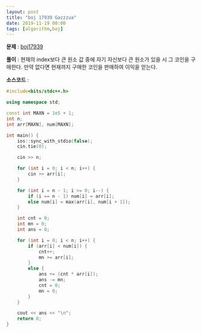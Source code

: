 ```yaml
---
layout: post
title: "boj 17939 Gazzzua"
date: 2019-11-19 00:00
tags: [algorithm,boj]
---
```


**문제** : [boj17939](https://www.acmicpc.net/problem/17939)

**풀이** : 현재의 index보다 큰 원소 값 중에 자기 자신보다 큰 원소가 있을 시 그 코인을 구매한다. 만약 없다면 현재까지 구매한 코인을 판매하여 이익을 얻는다.

**소스코드** :

```c++
#include<bits/stdc++.h>

using namespace std;

const int MAXN = 1e5 + 1;
int n;
int arr[MAXN], num[MAXN];

int main() {
	ios::sync_with_stdio(false);
	cin.tie(0);

	cin >> n;

	for (int i = 0; i < n; i++) {
		cin >> arr[i];
	}

	for (int i = n - 1; i >= 0; i--) {
		if (i == n - 1) num[i] = arr[i];
		else num[i] = max(arr[i], num[i + 1]);
	}

	int cnt = 0;
	int mn = 0;
	int ans = 0;

	for (int i = 0; i < n; i++) {
		if (arr[i] < num[i]) {
			cnt++;
			mn += arr[i];
		}
		else {
			ans += (cnt * arr[i]);
			ans -= mn;
			cnt = 0;
			mn = 0;
		}
	}

	cout << ans << "\n";
	return 0;
}
```
